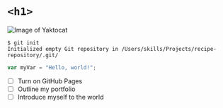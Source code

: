 # `<h1>`
![Image of Yaktocat](https://octodex.github.com/images/yaktocat.png)
``` 
$ git init
Initialized empty Git repository in /Users/skills/Projects/recipe-repository/.git/
```
``` javascript
var myVar = "Hello, world!";
```
- [ ] Turn on GitHub Pages
- [ ] Outline my portfolio
- [ ] Introduce myself to the world
